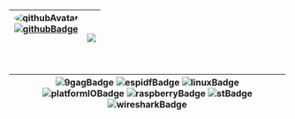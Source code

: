 <div style="
    width: 500px;
    height: 500px;
    background: url(https://i.ibb.co/QFJhhcxp/image1-Square.png) no-repeat;">

</br></br></br>

| <img src="https://avatars.githubusercontent.com/u/45178275?v=4" alt="githubAvatar" style="border-radius: 50%"> </br> <a href="https://github.com/liukiti/" target="_blank" rel="noopener noreferrer"> <img src="https://img.shields.io/badge/GitHub-100000?style=for-the-badge&logo=github&logoColor=white" alt="githubBadge"> </a><p style="color:white">IoT expert</p> | <img src="https://github-readme-stats-git-masterrstaa-rickstaa.vercel.app/api/top-langs/?username=liukiti&amp;layout=compact&amp;bg_color=000&amp;border_color=000&amp;title_color=ffffff&amp;text_color=ffffff"> |
|--|--|

|<img src="https://img.shields.io/badge/9GAG-000?style=for-the-badge&logo=9GAG&logoColor=FFFFFF" alt="9gagBadge"> <img src="https://img.shields.io/badge/ESP--IDF-000?style=for-the-badge&logo=Espressif&logoColor=E7352C" alt="espidfBadge"> <img src="https://img.shields.io/badge/Linux-000?style=for-the-badge&logo=linux&logoColor=FCC624" alt="linuxBadge"> <img src="https://img.shields.io/badge/platformio-000?style=for-the-badge&logo=platformio&logoColor=F5822A" alt="platformIOBadge"> <img src="https://img.shields.io/badge/Raspberry Pi-000?style=for-the-badge&logo=raspberrypi&logoColor=A22846" alt="raspberryBadge"> <img src="https://img.shields.io/badge/STM32-000?style=for-the-badge&logo=stmicroelectronics&logoColor=03234B" alt="stBadge"> <img src="https://img.shields.io/badge/Wireshark-000?style=for-the-badge&logo=Wireshark&logoColor=1679A7" alt="wiresharkBadge">|
|--|

</div>

<!--

## References
- https://simpleicons.org/ (badges not listed in utils)
- https://shields.io/badges (formating values to Static badges)
- https://www.freepik.com (source of IA generated background)
- https://stackoverflow.com/questions/74424804/how-can-i-add-this-css-in-readme-md (add background image)
- https://stackoverflow.com/questions/68585736/why-doesnt-border-radius-work-on-the-image (apply round shape pattern to an image)
- https://www.tablesgenerator.com/html_tables# (formating htlm tables)
- https://base64.guru/converter/encode/image/png (converting png files to base64)
- https://stackoverflow.com/a/8499716 (embed base64 image to page)
- https://sentry.io/answers/how-do-i-display-a-base64-image-in-html/ (embed base64 image to page 2)
- https://imgbb.com/ (image host)
-->
